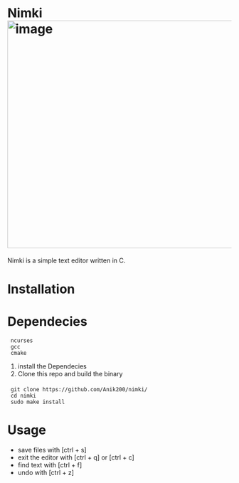 # Nimki <img width="512" height="512" alt="image" src="https://github.com/user-attachments/assets/86cf6327-922f-4d53-9d61-4637cfb373a4" />

Nimki is a simple text editor written in C.
# Installation
  # Dependecies
     ncurses
     gcc
     cmake
     
1. install the Dependecies
2. Clone this repo and build the binary
####
     git clone https://github.com/Anik200/nimki/
     cd nimki
     sudo make install
     
# Usage
- save files with [ctrl + s]
- exit the editor with [ctrl + q] or [ctrl + c]
- find text with [ctrl + f] 
- undo with [ctrl + z]
     
